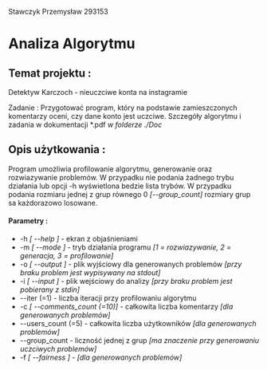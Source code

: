 Stawczyk Przemysław 293153
# Analiza Algorytmu

## Temat projektu :
Detektyw Karczoch - nieuczciwe konta na instagramie

Zadanie : Przygotować program, który na podstawie zamieszczonych komentarzy oceni, czy dane konto jest uczciwe.
Szczegóły algorytmu i zadania w dokumentacji *.pdf *w folderze ./Doc*

## Opis użytkowania :
Program umożliwia profilowanie algorytmu, generowanie oraz rozwiazywanie problemów.
W przypadku nie podania żadnego trybu działania lub opcji -h wyświetlona bedzie lista trybów.
W przypadku podania rozmiaru jednej z grup równego 0 *[--group_count]* rozmiary grup sa każdorazowo losowane.

#### Parametry :
- -h *[ --help ]* - ekran z objaśnieniami
- -m *[ --mode ]* - tryb działania programu *[1 = rozwiazywanie, 2 = generacja, 3 = profilowanie]*
- -o *[ --output ]* - plik wyjściowy dla generowanych problemów *[przy braku problem jest wypisywany na stdout]*
- -i *[ --input ]* - plik wejściowy do analizy *[przy braku problem jest pobierany z stdin]*
- --iter (=1) - liczba iteracji przy profilowaniu algorytmu
- -c *[ --comments_count (=10)]* - całkowita liczba komentarzy *[dla generowanych problemów]*
- --users_count (=5) - całkowita liczba użytkowników *[dla generowanych problemów]*
- --group_count - liczność jednej z grup *[ma znaczenie przy generowaniu uczciwych problemów]*
- -f *[ --fairness ]* - *[dla generowanych problemów]*